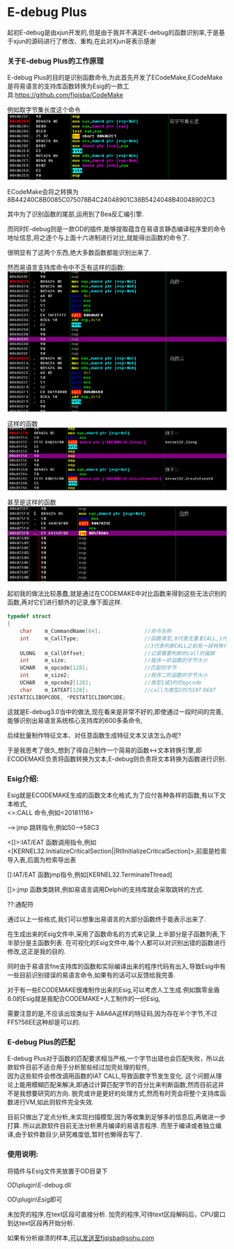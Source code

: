 # E-debug Plus

起初E-debug是由xjun开发的,但是由于我并不满足E-debug的函数识别率,于是基于xjun的源码进行了修改、重构,在此对Xjun哥表示感谢

### 关于E-debug Plus的工作原理

E-debug Plus的目的是识别函数命令,为此首先开发了ECodeMake,ECodeMake是将易语言的支持库函数转换为Esig的一款工具:https://github.com/fjqisba/CodeMake

例如取字节集长度这个命令
![001](/IMG/001.png)

ECodeMake会将之转换为8B44240C8B0085C075078B4C24048901C38B5424048B40048902C3

其中为了识别函数的尾部,运用到了Bea反汇编引擎.

而同时E-debug则是一款OD的插件,能够提取蕴含在易语言静态编译程序里的命令地址信息,将之逐个与上面十六进制进行对比,就能得出函数的命令了.

很明显有了这两个东西,绝大多数函数都能识别出来了.

然而易语言支持库命令中不乏有这样的函数:
![002](/IMG/002.png)

这样的函数
![003](/IMG/003.png)

甚至是这样的函数
![004](/IMG/004.png)

起初我的做法比较愚蠢,就是通过在CODEMAKE中对比函数来得到这些无法识别的函数,再对它们进行额外的记录,像下面这样.
```C
typedef struct
{
	char	m_CommandName[64];              //命令名称
	int  	m_CallType;                     //函数类型,0代表无重复CALL,1代表需要判断第二个CALL,2代表需要判断IAT函数的CALL
                                            //3代表判断CALL之前有一段特殊代码
	ULONG   m_CallOffset;                   //记录需要判断的call的偏移
	int		m_size;                         //程序一阶函数的字节大小
	UCHAR   m_opcode[128];                  //匹配的字节
	int     m_size2;                        //程序二阶函数的字节大小
	UCHAR	m_opcode2[128];                 //类型1或3时的opcode
	char    m_IATEAT[128];                  //call为类型2时为IAT与EAT
}ESTATICLIBOPCODE, *PESTATICLIBOPCODE;
```

这就是E-debug3.0当中的做法,现在看来是非常不好的,即使通过一段时间的完善,能够识别出易语言系统核心支持库的600多条命令,

后续批量制作特征文本、对任意函数生成特征文本又该怎么办呢?

于是我思考了很久,想到了得自己制作一个简易的函数<->文本转换引擎,即ECODEMAKE负责将函数转换为文本,E-debug则负责将文本转换为函数进行识别.

### Esig介绍:
Esig就是ECODEMAKE生成的函数文本化格式,为了应付各种各样的函数,有以下文本格式,  
<>:CALL 命令,例如<20181116>

-->:jmp 跳转指令,例如50-->58C3

<[]>:IAT/EAT 函数调用指令,例如<[KERNEL32.InitializeCriticalSection||RtlInitializeCriticalSection]>,前面是检索导入表,后面为检索导出表

[]:IAT/EAT 函数jmp指令,例如[KERNEL32.TerminateThread]

[]>:jmp 函数类跳转,例如易语言调用Delphi的支持库就会采取跳转的方式.

??:通配符

通过以上一些格式,我们可以想象出易语言的大部分函数终于能表示出来了.

在生成出来的Esig文件中,采用了函数命名的方式来记录,上半部分是子函数列表,下半部分是主函数列表.
在可视化的Esig文件中,每个人都可以对识别出错的函数进行修改,这正是我的目的.

同时由于易语言fne支持库的函数和实际编译出来的程序代码有出入,导致Esig中有一些目前识别错误的易语言命令,如果有的话可以反馈给我完善.

对于有一些ECODEMAKE很难制作出来的Esig,可以考虑人工生成.例如飘零金盾8.0的Esig就是我配合CODEMAKE+人工制作的一份Esig,

需要注意的是,不应该出现类似于
A8A6A这样的特征码,因为存在半个字节,不过FF5?56EE这种却是可以的.


### E-debug Plus的匹配
E-debug Plus对于函数的匹配要求相当严格,一个字节出错也会匹配失败，所以此款软件目前不适合用于分析那些经过加壳处理的软件,  
因为这些软件会修改调用函数的IAT CALL,导致函数字节发生变化.
这个问题从理论上能用模糊匹配来解决,即通过计算匹配字节的百分比来判断函数,然而目前这并不是我想要研究的方向.
脱壳或许是更好的处理方式,然而有时壳会将整个支持库函数进行VM,如此则软件完全失效.

目前只做出了定点分析,未实现扫描模型,因为等收集到足够多的信息后,再做进一步打算.
所以此款软件目前无法分析黑月编译的易语言程序.
而至于编译或者独立编译,由于软件数目少,研究难度低,暂时也懒得去写了.

### 使用说明:

将插件与Esig文件夹放置于OD目录下

OD\plugin\E-debug.dll

OD\plugin\Esig即可

未加壳的程序,在text区段可直接分析.
加壳的程序,可待text区段解码后，CPU窗口到达text区段再开始分析.

如果有分析崩溃的样本,可以发送至fjqisba@sohu.com

